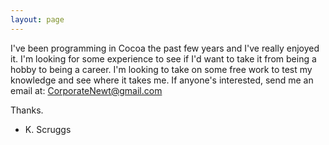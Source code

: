 ```yaml
---
layout: page
---
```


I've been programming in Cocoa the past few years and I've really enjoyed it.  I'm looking for some experience to see if I'd want to take it from being a hobby to being a career.  I'm looking to take on some free work to test my knowledge and see where it takes me.  If anyone's interested, send me an email at:  CorporateNewt@gmail.com

Thanks.

- K. Scruggs
